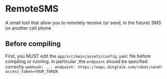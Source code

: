 # RemoteSMS
A small tool that allow you to remotely receive (or send, in the future) SMS on another cell phone


## Before compiling
First, you MUST edit the `app/src/main/assets/config.yaml` file before compiling or running. In particular ,the `endpoint` should be specified correctly
    ```
    webhook:
      ...
      endpoint: https://oapi.dingtalk.com/robot/send?access_token=YOUR_TOKEN
    ```
